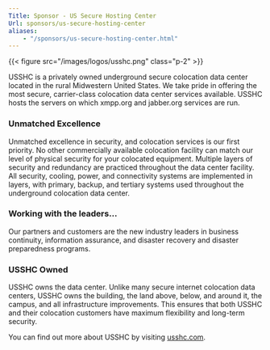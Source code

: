 ```yaml
---
Title: Sponsor - US Secure Hosting Center
Url: sponsors/us-secure-hosting-center
aliases:
    - "/sponsors/us-secure-hosting-center.html"
---
```


{{< figure src="/images/logos/usshc.png" class="p-2" >}}

USSHC is a privately owned underground secure colocation data center located in the rural Midwestern United States. We take pride in offering the most secure, carrier-class colocation data center services available. USSHC hosts the servers on which xmpp.org and jabber.org services are run.

### Unmatched Excellence

Unmatched excellence in security, and colocation services is our first priority. No other commercially available colocation facility can match our level of physical security for your colocated equipment. Multiple layers of security and redundancy are practiced throughout the data center facility. All security, cooling, power, and connectivity systems are implemented in layers, with primary, backup, and tertiary systems used throughout the underground colocation data center.

### Working with the leaders…

Our partners and customers are the new industry leaders in business continuity, information assurance, and disaster recovery and disaster preparedness programs.

### USSHC Owned

USSHC owns the data center. Unlike many secure internet colocation data centers, USSHC owns the building, the land above, below, and around it, the campus, and all infrastructure improvements. This ensures that both USSHC and their colocation customers have maximum flexibility and long-term security.

You can find out more about USSHC by visiting [usshc.com](http://www.usshc.com/).

